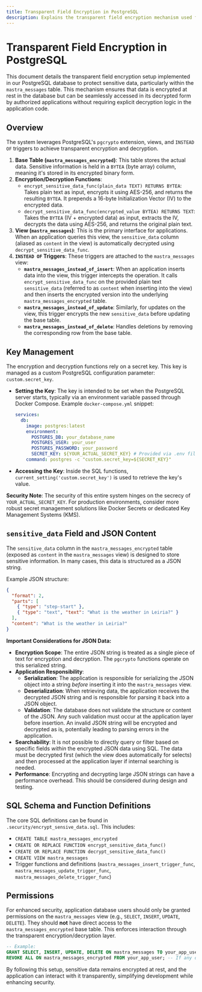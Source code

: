 ```yaml
---
title: Transparent Field Encryption in PostgreSQL
description: Explains the transparent field encryption mechanism used for sensitive data in the database.
---
```


# Transparent Field Encryption in PostgreSQL

This document details the transparent field encryption setup implemented in our PostgreSQL database to protect sensitive data, particularly within the `mastra_messages` table. This mechanism ensures that data is encrypted at rest in the database but can be seamlessly accessed in its decrypted form by authorized applications without requiring explicit decryption logic in the application code.

## Overview

The system leverages PostgreSQL's `pgcrypto` extension, views, and `INSTEAD OF` triggers to achieve transparent encryption and decryption.

1.  **Base Table (`mastra_messages_encrypted`)**: This table stores the actual data. Sensitive information is held in a `BYTEA` (byte array) column, meaning it's stored in its encrypted binary form.
2.  **Encryption/Decryption Functions**:
    *   `encrypt_sensitive_data_func(plain_data TEXT) RETURNS BYTEA`: Takes plain text as input, encrypts it using AES-256, and returns the resulting `BYTEA`. It prepends a 16-byte Initialization Vector (IV) to the encrypted data.
    *   `decrypt_sensitive_data_func(encrypted_value BYTEA) RETURNS TEXT`: Takes the `BYTEA` (IV + encrypted data) as input, extracts the IV, decrypts the data using AES-256, and returns the original plain text.
3.  **View (`mastra_messages`)**: This is the primary interface for applications. When an application queries this view, the `sensitive_data` column (aliased as `content` in the view) is automatically decrypted using `decrypt_sensitive_data_func`.
4.  **`INSTEAD OF` Triggers**: These triggers are attached to the `mastra_messages` view:
    *   **`mastra_messages_instead_of_insert`**: When an application inserts data into the view, this trigger intercepts the operation. It calls `encrypt_sensitive_data_func` on the provided plain text `sensitive_data` (referred to as `content` when inserting into the view) and then inserts the encrypted version into the underlying `mastra_messages_encrypted` table.
    *   **`mastra_messages_instead_of_update`**: Similarly, for updates on the view, this trigger encrypts the new `sensitive_data` before updating the base table.
    *   **`mastra_messages_instead_of_delete`**: Handles deletions by removing the corresponding row from the base table.

## Key Management

The encryption and decryption functions rely on a secret key. This key is managed as a custom PostgreSQL configuration parameter: `custom.secret_key`.

*   **Setting the Key**: The key is intended to be set when the PostgreSQL server starts, typically via an environment variable passed through Docker Compose.
    Example `docker-compose.yml` snippet:
    ```yaml
    services:
      db:
        image: postgres:latest
        environment:
          POSTGRES_DB: your_database_name
          POSTGRES_USER: your_user
          POSTGRES_PASSWORD: your_password
          SECRET_KEY: ${YOUR_ACTUAL_SECRET_KEY} # Provided via .env file or shell
        command: postgres -c "custom.secret_key=${SECRET_KEY}"
    ```
*   **Accessing the Key**: Inside the SQL functions, `current_setting('custom.secret_key')` is used to retrieve the key's value.

**Security Note**: The security of this entire system hinges on the secrecy of `YOUR_ACTUAL_SECRET_KEY`. For production environments, consider more robust secret management solutions like Docker Secrets or dedicated Key Management Systems (KMS).

## `sensitive_data` Field and JSON Content

The `sensitive_data` column in the `mastra_messages_encrypted` table (exposed as `content` in the `mastra_messages` view) is designed to store sensitive information. In many cases, this data is structured as a JSON string.

Example JSON structure:
```json
{
  "format": 2,
  "parts": [
    { "type": "step-start" },
    { "type": "text", "text": "What is the weather in Leiria?" }
  ],
  "content": "What is the weather in Leiria?"
}
```

**Important Considerations for JSON Data:**

*   **Encryption Scope**: The entire JSON string is treated as a single piece of text for encryption and decryption. The `pgcrypto` functions operate on this serialized string.
*   **Application Responsibility**:
    *   **Serialization**: The application is responsible for serializing the JSON object into a string *before* inserting it into the `mastra_messages` view.
    *   **Deserialization**: When retrieving data, the application receives the decrypted JSON string and is responsible for parsing it back into a JSON object.
    *   **Validation**: The database does not validate the structure or content of the JSON. Any such validation must occur at the application layer before insertion. An invalid JSON string will be encrypted and decrypted as is, potentially leading to parsing errors in the application.
*   **Searchability**: It is not possible to directly query or filter based on specific fields *within* the encrypted JSON data using SQL. The data must be decrypted first (which the view does automatically for selects) and then processed at the application layer if internal searching is needed.
*   **Performance**: Encrypting and decrypting large JSON strings can have a performance overhead. This should be considered during design and testing.

## SQL Schema and Function Definitions

The core SQL definitions can be found in `.security/encrypt_sensive_data.sql`. This includes:

*   `CREATE TABLE mastra_messages_encrypted`
*   `CREATE OR REPLACE FUNCTION encrypt_sensitive_data_func()`
*   `CREATE OR REPLACE FUNCTION decrypt_sensitive_data_func()`
*   `CREATE VIEW mastra_messages`
*   Trigger functions and definitions (`mastra_messages_insert_trigger_func`, `mastra_messages_update_trigger_func`, `mastra_messages_delete_trigger_func`)

## Permissions

For enhanced security, application database users should only be granted permissions on the `mastra_messages` view (e.g., `SELECT`, `INSERT`, `UPDATE`, `DELETE`). They should **not** have direct access to the `mastra_messages_encrypted` base table. This enforces interaction through the transparent encryption/decryption layer.

```sql
-- Example:
GRANT SELECT, INSERT, UPDATE, DELETE ON mastra_messages TO your_app_user;
REVOKE ALL ON mastra_messages_encrypted FROM your_app_user; -- If any direct permissions were ever granted
```

By following this setup, sensitive data remains encrypted at rest, and the application can interact with it transparently, simplifying development while enhancing security.
